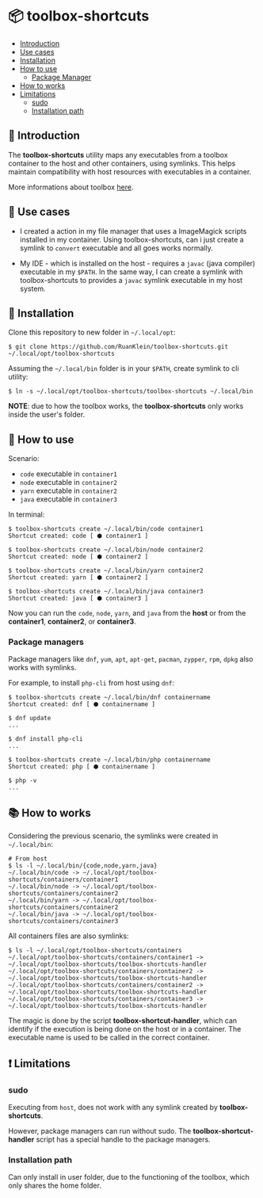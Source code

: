 # 📦 toolbox-shortcuts

* [Introduction](#-introduction)
* [Use cases](#-use-cases)
* [Installation](#-installation)
* [How to use](#-how-to-use)
    * [Package Manager](#package-managers)
* [How to works](#-how-to-works)
* [Limitations](#-limitations)
    * [sudo](#sudo)
    * [Installation path](#installation-path)

## 📝 Introduction

The **toolbox-shortcuts** utility maps any executables from a toolbox container to the host and other containers, using symlinks. This helps maintain compatibility with host resources with executables in a container.

More informations about toolbox [here](https://github.com/containers/toolbox).


## 🔀 Use cases

* I created a action in my file manager that uses a ImageMagick scripts installed in my container. Using toolbox-shortcuts, can i just create a symlink to `convert` executable and all goes works normally.

* My IDE - which is installed on the host - requires a `javac` (java compiler) executable in my `$PATH`. In the same way, I can create a symlink with toolbox-shortcuts to provides a `javac` symlink executable in my host system.

## 🔨 Installation

Clone this repository to new folder in `~/.local/opt`:

```
$ git clone https://github.com/RuanKlein/toolbox-shortcuts.git ~/.local/opt/toolbox-shortcuts
```

Assuming the `~/.local/bin` folder is in your `$PATH`, create symlink to cli utility:
```
$ ln -s ~/.local/opt/toolbox-shortcuts/toolbox-shortcuts ~/.local/bin
```

**NOTE**: due to how the toolbox works, the **toolbox-shortcuts** only works inside the user's folder.

## 🚀 How to use

Scenario:

* `code` executable in `container1`
* `node` executable in `container2`
* `yarn` executable in `container2`
* `java` executable in `container3`


In terminal:

```
$ toolbox-shortcuts create ~/.local/bin/code container1
Shortcut created: code [ ⬢ container1 ]

$ toolbox-shortcuts create ~/.local/bin/node container2
Shortcut created: node [ ⬢ container2 ]

$ toolbox-shortcuts create ~/.local/bin/yarn container2
Shortcut created: yarn [ ⬢ container2 ]

$ toolbox-shortcuts create ~/.local/bin/java container3
Shortcut created: java [ ⬢ container3 ]
```

Now you can run the `code`, `node`, `yarn`, and `java` from the **host** or from the **container1**, **container2**, or **container3**.

### Package managers

Package managers like `dnf`, `yum`, `apt`, `apt-get`, `pacman`, `zypper`, `rpm`, `dpkg` also works with symlinks. 

For example, to install `php-cli` from host using `dnf`:
```
$ toolbox-shortcuts create ~/.local/bin/dnf containername
Shortcut created: dnf [ ⬢ containername ]

$ dnf update
...

$ dnf install php-cli
...

$ toolbox-shortcuts create ~/.local/bin/php containername
Shortcut created: php [ ⬢ containername ]

$ php -v
...
```

## 📚 How to works

Considering the previous scenario, the symlinks were created in `~/.local/bin`:

```
# From host
$ ls -l ~/.local/bin/{code,node,yarn,java}
~/.local/bin/code -> ~/.local/opt/toolbox-shortcuts/containers/container1
~/.local/bin/node -> ~/.local/opt/toolbox-shortcuts/containers/container2
~/.local/bin/yarn -> ~/.local/opt/toolbox-shortcuts/containers/container2
~/.local/bin/java -> ~/.local/opt/toolbox-shortcuts/containers/container3
```

All containers files are also symlinks:

```
$ ls -l ~/.local/opt/toolbox-shortcuts/containers
~/.local/opt/toolbox-shortcuts/containers/container1 -> ~/.local/opt/toolbox-shortcuts/toolbox-shortcuts-handler
~/.local/opt/toolbox-shortcuts/containers/container2 -> ~/.local/opt/toolbox-shortcuts/toolbox-shortcuts-handler
~/.local/opt/toolbox-shortcuts/containers/container2 -> ~/.local/opt/toolbox-shortcuts/toolbox-shortcuts-handler
~/.local/opt/toolbox-shortcuts/containers/container3 -> ~/.local/opt/toolbox-shortcuts/toolbox-shortcuts-handler
```

 The magic is done by the script **toolbox-shortcut-handler**, which can identify if the execution is being done on the host or in a container. The executable name is used to be called in the correct container.

## ❗ Limitations

### sudo

Executing from `host`, does not work with any symlink created by **toolbox-shortcuts**.

However, package managers can run without sudo. The **toolbox-shortcut-handler** script has a special handle to the package managers.

### Installation path

Can only install in user folder, due to the functioning of the toolbox, which only shares the home folder.